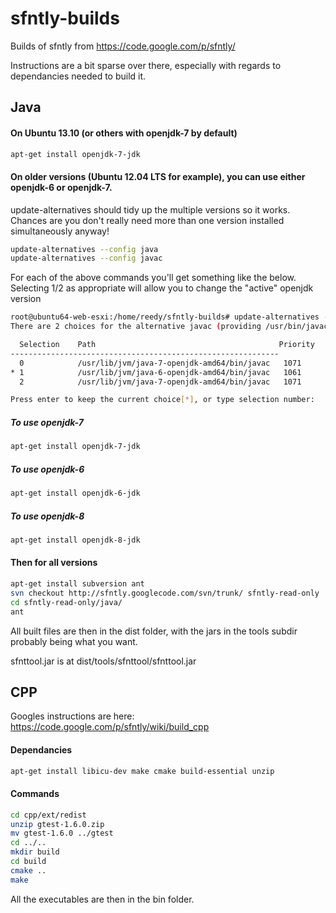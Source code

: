 sfntly-builds
=============

Builds of sfntly from https://code.google.com/p/sfntly/

Instructions are a bit sparse over there, especially with regards to dependancies needed to build it.

Java
------

#### On Ubuntu 13.10 (or others with openjdk-7 by default)
```bash
apt-get install openjdk-7-jdk
```

#### On older versions (Ubuntu 12.04 LTS for example), you can use either openjdk-6 or openjdk-7.

update-alternatives should tidy up the multiple versions so it works. Chances are you don't really need more than one version installed simultaneously anyway!

```bash
update-alternatives --config java
update-alternatives --config javac
```

For each of the above commands you'll get something like the below. Selecting 1/2 as appropriate will allow you to change the "active" openjdk version

```bash
root@ubuntu64-web-esxi:/home/reedy/sfntly-builds# update-alternatives --config javac
There are 2 choices for the alternative javac (providing /usr/bin/javac).

  Selection    Path                                         Priority   Status
------------------------------------------------------------
  0            /usr/lib/jvm/java-7-openjdk-amd64/bin/javac   1071      auto mode
* 1            /usr/lib/jvm/java-6-openjdk-amd64/bin/javac   1061      manual mode
  2            /usr/lib/jvm/java-7-openjdk-amd64/bin/javac   1071      manual mode

Press enter to keep the current choice[*], or type selection number:
```

##### To use openjdk-7
```bash
apt-get install openjdk-7-jdk
```

##### To use openjdk-6
```bash
apt-get install openjdk-6-jdk
```

##### To use openjdk-8
```bash
apt-get install openjdk-8-jdk
```

#### Then for all versions
```bash
apt-get install subversion ant
svn checkout http://sfntly.googlecode.com/svn/trunk/ sfntly-read-only
cd sfntly-read-only/java/
ant
```

All built files are then in the dist folder, with the jars in the tools subdir probably being what you want.

sfnttool.jar is at dist/tools/sfnttool/sfnttool.jar

CPP
------
Googles instructions are here: https://code.google.com/p/sfntly/wiki/build_cpp

#### Dependancies
```bash
apt-get install libicu-dev make cmake build-essential unzip
```

#### Commands
```bash
cd cpp/ext/redist
unzip gtest-1.6.0.zip
mv gtest-1.6.0 ../gtest
cd ../..
mkdir build
cd build
cmake ..
make
```

All the executables are then in the bin folder.
